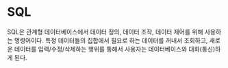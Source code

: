 # SQL 
SQL은 관계형 데이터베이스에서 데이터 정의, 데이터 조작, 데이터 제어를 위해 사용하는 명령어이다. 특정 데이터들의 집합에서 필요로 하는 데이터를 꺼내서 조회하고, 새로운 데이터를 입력/수정/삭제하는 행위를 통해서 사용자는 데이터베이스와 대화(통신)하게 된다.